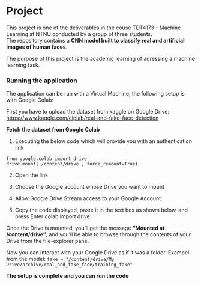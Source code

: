 # Project
This project is one of the deliverables in the couse TDT4173 - Machine Learning at NTNU conducted by a group of three students. 
\
The repository contains a **CNN model built to classify real and artificial images of human faces**. 

The purpose of this project is the academic learning of adressing a machine learning task.

### Running the application 
The application can be run with a Virtual Machine, the following setup is with Google Colab: 

First you have to upload the dataset from kaggle on Google Drive:
https://www.kaggle.com/ciplab/real-and-fake-face-detection

**Fetch the dataset from Google Colab**

1. Executing the below code which will provide you with an authentication link

```
from google.colab import drive
drive.mount('/content/drive', force_remount=True)
```

2. Open the link

3. Choose the Google account whose Drive you want to mount

4. Allow Google Drive Stream access to your Google Account

5. Copy the code displayed, paste it in the text box as shown below, and press Enter colab import drive

Once the Drive is mounted, you’ll get the message **“Mounted at /content/drive”**, and you’ll be able to browse through the contents of your Drive from the file-explorer pane. 

Now you can interact with your Google Drive as if it was a folder.
Exampel from the model:
`fake = "/content/drive/My Drive/archive/real_and_fake_face/training_fake"`

**The setup is complete and you can run the code**
